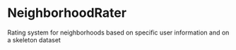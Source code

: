 # NeighborhoodRater
Rating system for neighborhoods based on specific user information and on a skeleton dataset
